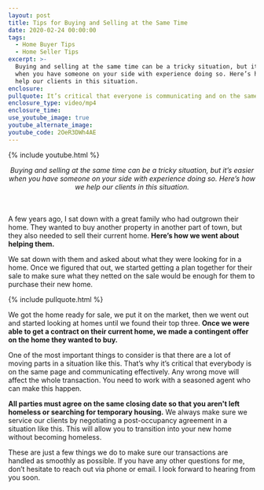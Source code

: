 ```yaml
---
layout: post
title: Tips for Buying and Selling at the Same Time
date: 2020-02-24 00:00:00
tags:
  - Home Buyer Tips
  - Home Seller Tips
excerpt: >-
  Buying and selling at the same time can be a tricky situation, but it’s easier
  when you have someone on your side with experience doing so. Here’s how we
  help our clients in this situation.
enclosure:
pullquote: It’s critical that everyone is communicating and on the same page.
enclosure_type: video/mp4
enclosure_time:
use_youtube_image: true
youtube_alternate_image:
youtube_code: 2OeR3DWh4AE
---
```


{% include youtube.html %}

<center><em>Buying and selling at the same time can be a tricky situation, but it&rsquo;s easier when you have someone on your side with experience doing so. Here&rsquo;s how we help our clients in this situation.</em></center>

<center>&nbsp;</center>

<center>&nbsp;</center>

A few years ago, I sat down with a great family who had outgrown their home. They wanted to buy another property in another part of town, but they also needed to sell their current home. **Here’s how we went about helping them.**

We sat down with them and asked about what they were looking for in a home. Once we figured that out, we started getting a plan together for their sale to make sure what they netted on the sale would be enough for them to purchase their new home.

{% include pullquote.html %}

We got the home ready for sale, we put it on the market, then we went out and started looking at homes until we found their top three. **Once we were able to get a contract on their current home, we made a contingent offer on the home they wanted to buy.&nbsp;**

One of the most important things to consider is that there are a lot of moving parts in a situation like this. That’s why it’s critical that everybody is on the same page and communicating effectively. Any wrong move will affect the whole transaction. You need to work with a seasoned agent who can make this happen.&nbsp;

**All parties must agree on the same closing date so that you aren't left homeless or searching for temporary housing.** We always make sure we service our clients by negotiating a post-occupancy agreement in a situation like this. This will allow you to transition into your new home without becoming homeless.

These are just a few things we do to make sure our transactions are handled as smoothly as possible. If you have any other questions for me, don’t hesitate to reach out via phone or email. I look forward to hearing from you soon.